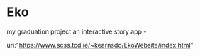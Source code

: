 # Eko
my graduation project
an interactive story app - 

uri:"https://www.scss.tcd.ie/~kearnsdo/EkoWebsite/index.html"
